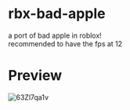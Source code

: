 # rbx-bad-apple
a port of bad apple in roblox!  
recommended to have the fps at 12

# Preview
![63Zl7qa1v](https://github.com/fq0e/rbx-bad-apple/assets/90973963/af491cf0-2d66-4710-84c6-0383ed3cdf02)

